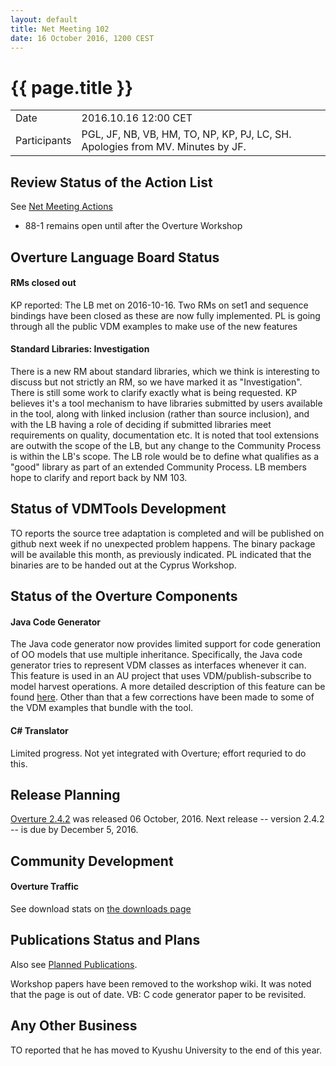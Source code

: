 ```yaml
---
layout: default
title: Net Meeting 102
date: 16 October 2016, 1200 CEST
---
```


<script src="https://code.jquery.com/jquery-1.11.1.min.js">
</script>
<script src="/javascripts/edit.js"></script>
<script>setEditButonNm();</script>

# {{ page.title }}

|||
|---|---|
| Date | 2016.10.16 12:00 CET |
| Participants | PGL, JF, NB, VB, HM, TO, NP, KP, PJ, LC, SH. Apologies from MV. Minutes by JF. |


## Review Status of the Action List

See [Net Meeting Actions](https://github.com/overturetool/overturetool.github.io/issues?q=is%3Aopen+is%3Aissue+label%3A%22action+net-meeting%22)

* 88-1 remains open until after the Overture Workshop


## Overture Language Board Status

#### RMs closed out
KP reported: The LB met on 2016-10-16. Two RMs on set1 and sequence bindings have been closed as these are now fully implemented. PL is going through all the public VDM examples to make use of the new features

#### Standard Libraries: Investigation
There is a new RM about standard libraries, which we think is interesting to discuss but not strictly an RM, so we have marked it as "Investigation". There is still some work to clarify exactly what is being requested. KP believes it's a tool mechanism to have libraries submitted by users available in the tool, along with linked inclusion (rather than source inclusion), and with the LB having a role of deciding if submitted libraries meet requirements on quality, documentation etc. It is noted that tool extensions are outwith the scope of the LB, but any change to the Community Process is within the LB's scope. The LB role would be to define what qualifies as a "good" library as part of an extended Community Process. LB members hope to clarify and report back by NM 103. 


## Status of VDMTools Development
TO reports the source tree adaptation is completed and will be published on github next week if no unexpected problem happens. The binary package will be available this month, as previously indicated. PL indicated that the binaries are to be handed out at the Cyprus Workshop.


##  Status of the Overture Components

#### Java Code Generator 
The Java code generator now provides limited support for code generation of OO models that use multiple inheritance. Specifically, the Java code generator tries to represent VDM classes as interfaces whenever it can. This feature is used in an AU project that uses VDM/publish-subscribe to model harvest operations. A more detailed description of this feature can be found [here](https://github.com/overturetool/overture/issues/606). Other than that a few corrections have been made to some of the VDM examples that bundle with the tool.

#### C# Translator 
Limited progress. Not yet integrated with Overture; effort requried to do this.  

##  Release Planning

[Overture 2.4.2](https://github.com/overturetool/overture/releases/tag/Release%2F2.4.2) was released 06 October, 2016. Next release -- version 2.4.2 -- is due by December 5, 2016.


##  Community Development

#### Overture Traffic

See download stats on [the downloads page](http://overturetool.org/download/)

##  Publications Status and Plans

Also see [Planned Publications](http://overturetool.org/publications/PlannedPublications.html).

Workshop papers have been removed to the workshop wiki. It was noted that the page is out of date. 
VB: C code generator paper to be revisited. 

##  Any Other Business

TO reported that he has moved to Kyushu University to the end of this year. 

<div id="edit_page_div"></div>
